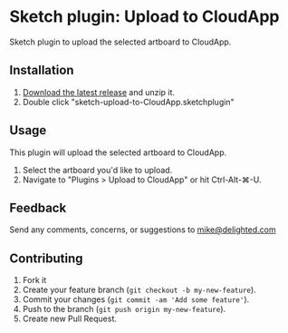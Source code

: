 Sketch plugin: Upload to CloudApp
=================

Sketch plugin to upload the selected artboard to CloudApp.

## Installation

1. [Download the latest release](https://github.com/delighted/sketch-upload-to-CloudApp/releases/latest) and unzip it.
2. Double click "sketch-upload-to-CloudApp.sketchplugin"

## Usage

This plugin will upload the selected artboard to CloudApp.

1. Select the artboard you'd like to upload.
2. Navigate to "Plugins > Upload to CloudApp" or hit Ctrl-Alt-⌘-U.

## Feedback

Send any comments, concerns, or suggestions to [mike@delighted.com](mailto:mike@delighted.com)

## Contributing

1. Fork it
2. Create your feature branch (`git checkout -b my-new-feature`).
3. Commit your changes (`git commit -am 'Add some feature'`).
4. Push to the branch (`git push origin my-new-feature`).
5. Create new Pull Request.
